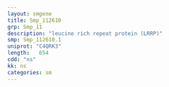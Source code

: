 ```yaml
---
layout: smgene
title: Smp_112610
grp: Smp_11
description: "leucine rich repeat protein (LRRP)"
smp: Smp_112610.1
uniprot: "C4QRK3"
length:   654
cdd: "ns"
kk: ns
categories: sm
---
```

